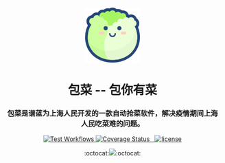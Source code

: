 <p align="center"><img src="docs/_media/logo.png"/></p>
<h1 align="center" style="border-bottom: none;">包菜 -- 包你有菜</h1>
<h3 align="center">包菜是谱蓝为上海人民开发的一款自动抢菜软件，解决疫情期间上海人民吃菜难的问题。</h3>
<p align="center">
    <a href="https://github.com/jarodyv/cabbage/actions?query=workflow%3ATest+branch%3Amain">
        <img alt="Test Workflows" src="https://github.com/bradendubois/do-calculus/workflows/Test and Release/badge.svg">
    </a>
    <a href='https://github.com/jarodyv/cabbage?branch=main'>
        <img src='https://coveralls.io/repos/github/bradendubois/do-calculus/badge.svg?branch=main' alt='Coverage Status' />
    </a>
    <a href="https://github.com/jarodyv/cabbage">
        <img alt="" src="https://pypip.in/v/do-calculus/badge.svg">
    </a>
    <a href="https://github.com/jarodyv/cabbage">
        <img alt="" src="https://pypip.in/wheel/do-calculus/badge.svg">
    </a>
    <a href="https://github.com/jarodyv/cabbage/LICENSE">
        <img alt="license" src="https://img.shields.io/github/license/jarodyv/cabbage?style=flat-square">
    </a>
</p>
<p align="center">
:octocat:<a href="https://github.com/jarodyv/cabbage"><img src="https://img.shields.io/badge/-created%20for%20shanghai%20❤%20-blue?style=for-the-badge&logo=github"></a>:octocat:
</p>

